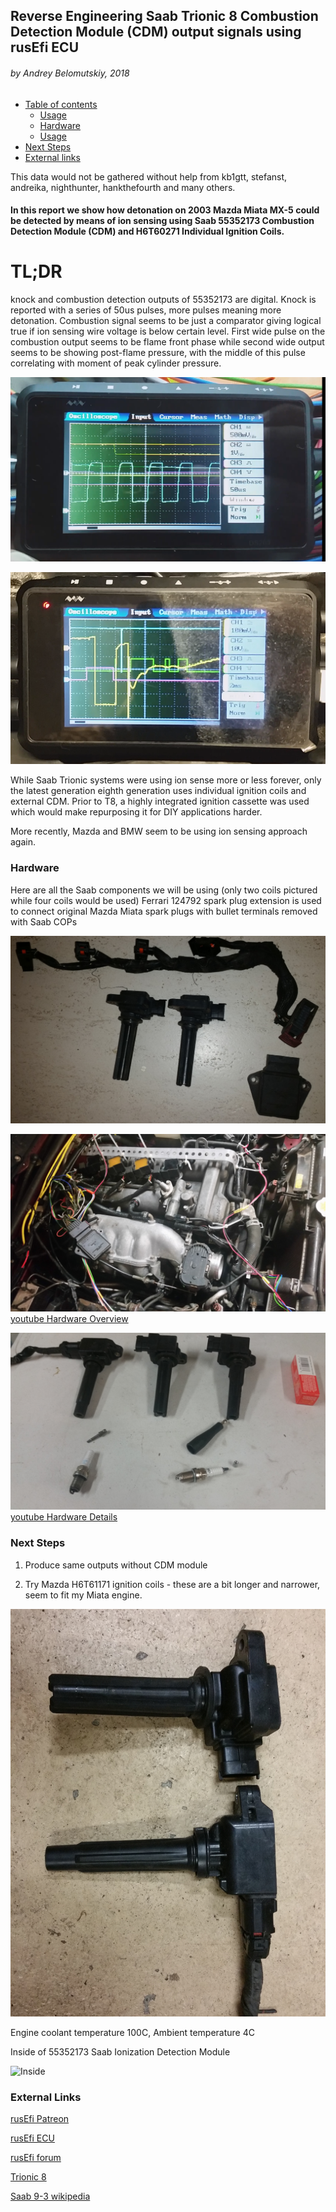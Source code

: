 ## Reverse Engineering Saab Trionic 8 Combustion Detection Module (CDM) output signals using rusEfi ECU

###### by Andrey Belomutskiy, 2018

* [Table of contents](https://github.com/rusefi/rusefi_documentation/tree/master/misc/Saab_Trionic_8_Combustion%20Detection%20Module_on_Mazda_Miata_running_rusEfi#table-of-contents)
  * [Usage](#usage)
  * [Hardware](https://github.com/rusefi/rusefi_documentation/tree/master/misc/Saab_Trionic_8_Combustion%20Detection%20Module_on_Mazda_Miata_running_rusEfi#hardware)
  * [Usage](#usage)
* [Next Steps](https://github.com/rusefi/rusefi_documentation/tree/master/misc/Saab_Trionic_8_Combustion%20Detection%20Module_on_Mazda_Miata_running_rusEfi#next-steps)  
* [External links](https://github.com/rusefi/rusefi_documentation/tree/master/misc/Saab_Trionic_8_Combustion%20Detection%20Module_on_Mazda_Miata_running_rusEfi#external-links)


This data would not be gathered without help from kb1gtt, stefanst, andreika, nighthunter, hankthefourth and many others.

#### In this report we show how detonation on 2003 Mazda Miata MX-5 could be detected by means of ion sensing using Saab 55352173 Combustion Detection Module (CDM) and H6T60271 Individual Ignition Coils.

# TL;DR
knock and combustion detection outputs of 55352173 are digital. Knock is reported with a series of 50us pulses, more pulses
meaning more detonation. Combustion signal seems to be just a comparator giving logical true if ion sensing wire voltage is below certain level. First wide pulse on the combustion output seems to be flame front phase while second wide output
seems to be showing post-flame pressure, with the middle of this pulse correlating with moment of peak cylinder pressure.

![knock](knock_signal.png)

![combustion](combustion_signal.png)

While Saab Trionic systems were using ion sense more or less forever, only the latest generation eighth generation
uses individual ignition coils and external CDM. Prior to T8, a highly integrated ignition cassette was used which would
make repurposing it for DIY applications harder.    

More recently, Mazda and BMW seem to be using ion sensing approach again.

### Hardware

Here are all the Saab components we will be using (only two coils pictured while four coils would be used)
Ferrari 124792 spark plug extension is used to connect original Mazda Miata spark plugs with bullet terminals removed with Saab COPs

![parts](saab_2005_parts.jpg)

![hardware overview](engine_bay.jpg)
[youtube Hardware Overview](https://www.youtube.com/watch?v=1y1dXTg9iMg)

![hardware details](hardware_details.jpg)
[youtube Hardware Details](https://youtu.be/rUZ_-_hRnDU)


### Next Steps

1) Produce same outputs without CDM module

2) Try Mazda H6T61171 ignition coils - these are a bit longer and narrower, seem to fit my Miata engine.

![Coils](H6T60271_and_H6T61171.jpg)

Engine coolant temperature 100C, Ambient temperature 4C


Inside of 55352173 Saab Ionization Detection Module

![Inside](Ionization_Detection_Module_55352173.png)

### External Links

[rusEfi Patreon](https://www.patreon.com/rusefi)

[rusEfi ECU](https://www.rusefi.com/)

[rusEfi forum](https://www.rusefi.com/forum/)

[Trionic 8](https://en.wikipedia.org/wiki/Trionic_8)

[Saab 9-3 wikipedia](https://en.wikipedia.org/wiki/Saab_9-3#Second_generation_(2003%E2%80%932014)) 